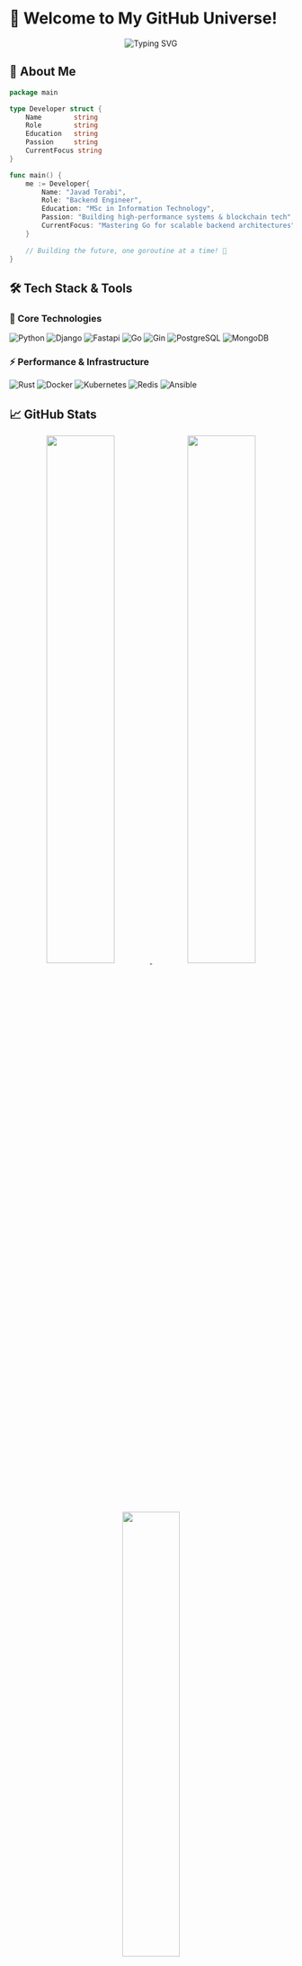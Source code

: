 # 🌟 Welcome to My GitHub Universe!

<div align="center"><img src="https://readme-typing-svg.demolab.com?font=Fira+Code&pause=1000&color=22D3EE&width=435&lines=Backend+Developer;Python+Developer;Blockchain+Developer;Open-Source+Contributor" alt="Typing SVG" /></div>

## 🚀 About Me
```go
package main

type Developer struct {
    Name        string
    Role        string  
    Education   string
    Passion     string
    CurrentFocus string
}

func main() {
    me := Developer{
        Name: "Javad Torabi",
        Role: "Backend Engineer", 
        Education: "MSc in Information Technology",
        Passion: "Building high-performance systems & blockchain tech",
        CurrentFocus: "Mastering Go for scalable backend architectures",
    }
    
    // Building the future, one goroutine at a time! 🚀
}
```

## 🛠️ Tech Stack & Tools

### 🔧 Core Technologies

![Python](https://img.shields.io/badge/Python-3776AB?style=for-the-badge&logo=python&logoColor=white)
![Django](https://img.shields.io/badge/Django-092E20?style=for-the-badge&logo=django&logoColor=white)
![Fastapi](https://img.shields.io/badge/FastAPI-005571?style=for-the-badge&logo=fastapi)
![Go](https://img.shields.io/badge/Go-00ADD8?style=for-the-badge&logo=go&logoColor=white)
![Gin](https://img.shields.io/badge/Gin-00ADD8?style=for-the-badge&logo=go&logoColor=white)
![PostgreSQL](https://img.shields.io/badge/PostgreSQL-316192?style=for-the-badge&logo=postgresql&logoColor=white)
![MongoDB](https://img.shields.io/badge/-MongoDB-47A248?style=for-the-badge&logo=mongodb&logoColor=white)

### ⚡ Performance & Infrastructure
![Rust](https://img.shields.io/badge/Rust-000000?style=for-the-badge&logo=rust&logoColor=white)
![Docker](https://img.shields.io/badge/Docker-2CA5E0?style=for-the-badge&logo=docker&logoColor=white)
![Kubernetes](https://img.shields.io/badge/Kubernetes-326CE5?style=for-the-badge&logo=kubernetes&logoColor=white)
![Redis](https://img.shields.io/badge/Redis-DC382D?style=for-the-badge&logo=redis&logoColor=white)
![Ansible](https://img.shields.io/badge/ansible-1E412D?style=for-the-badge&logo=ansible&logoColor=white)


## 📈 GitHub Stats

<div align="center">

<a href="https://github.com/JavadTorabiKh/">
  <img width="49%" src="https://github-readme-stats.vercel.app/api?username=JavadTorabiKh&show_icons=true&theme=radical&hide_border=false&include_all_commits=true&count_private=false&hide_title=false" />
  <img width="49%" src="https://github-readme-streak-stats.herokuapp.com/?user=JavadTorabiKh&theme=radical&hide_border=false" />
</a>

<a href="https://github.com/JavadTorabiKh/">
  <img width="45%" src="https://github-readme-stats.vercel.app/api/top-langs/?username=JavadTorabiKh&layout=compact&theme=radical&hide_border=true&langs_count=8&hide=scss,jupyter%20notebook&exclude_repo=compiler-design,linux-kernel,university-projects" />
</a>

<img width="90%" src="https://github-readme-activity-graph.vercel.app/graph?username=JavadTorabiKh&theme=github-dark&hide_border=true&area=true&custom_title=My%20Daily%20Development%20Activity" />

</div>

## 🌐 Let's Connect
<div align="center"> <a href="https://www.linkedin.com/in/javad-torabi-52b25a361"> <img src="https://img.shields.io/badge/LinkedIn-0077B5?style=for-the-badge&logo=linkedin&logoColor=white" /> </a> <a href="mailto:javadtorabi462@gmail.com"> <img src="https://img.shields.io/badge/Gmail-D14836?style=for-the-badge&logo=gmail&logoColor=white" /> </a> </div><div align="center"> </div>


---

<div align="center">
    ⭐ Feel free to explore my repositories and don't forget to star if you find something interesting! ⭐
</div>
